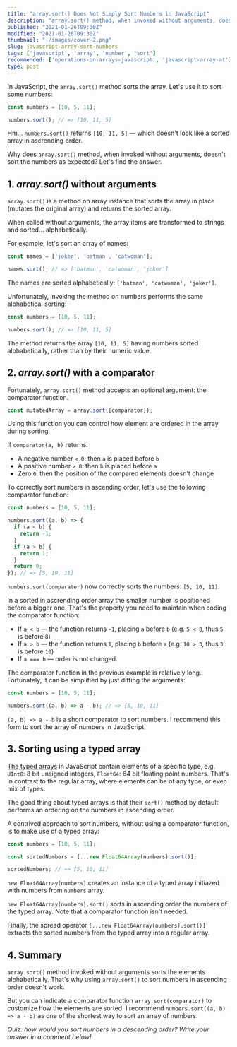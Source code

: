 ```yaml
---
title: "array.sort() Does Not Simply Sort Numbers in JavaScript"
description: "array.sort() method, when invoked without arguments, doesn't sort numbers as you might expect."
published: "2021-01-26T09:30Z"
modified: "2021-01-26T09:30Z"
thumbnail: "./images/cover-2.png"
slug: javascript-array-sort-numbers
tags: ['javascript', 'array', 'number', 'sort']
recommended: ['operations-on-arrays-javascript', 'javascript-array-at']
type: post
---
```


In JavaScript, the `array.sort()` method sorts the array. Let's use it to sort some numbers:

```javascript
const numbers = [10, 5, 11];

numbers.sort(); // => [10, 11, 5]
```

Hm... `numbers.sort()` returns `[10, 11, 5]` &mdash; which doesn't look like a sorted array in ascrending order.  

Why does `array.sort()` method, when invoked without arguments, doesn't sort the numbers as expected? Let's find the answer.  

## 1. *array.sort()* without arguments

`array.sort()` is a method on array instance that sorts the array in place (mutates the original array) and returns the sorted array.  

When called without arguments, the array items are transformed to strings and sorted... alphabetically.  

For example, let's sort an array of names:

```javascript
const names = ['joker', 'batman', 'catwoman'];

names.sort(); // => ['batman', 'catwoman', 'joker']
```

The names are sorted alphabetically: `['batman', 'catwoman', 'joker']`.  

Unfortunately, invoking the method on numbers performs the same alphabetical sorting:

```javascript
const numbers = [10, 5, 11];

numbers.sort(); // => [10, 11, 5]
```

The method returns the array `[10, 11, 5]` having numbers sorted alphabetically, rather than by their numeric value.  

## 2. *array.sort()* with a comparator

Fortunately, `array.sort()` method accepts an optional argument: the comparator function.

```javascript
const mutatedArray = array.sort([comparator]);
```

Using this function you can control how element are ordered in the array during sorting.  

If `comparator(a, b)` returns:

* A negative number `< 0`:  then `a` is placed before `b`
* A positive number `> 0`: then `b` is placed before `a`
* Zero `0`:  then the position of the compared elements doesn't change

To correctly sort numbers in ascending order, let's use the following comparator function:

```javascript
const numbers = [10, 5, 11];

numbers.sort((a, b) => {
  if (a < b) {
    return -1;
  }
  if (a > b) {
    return 1;
  }
  return 0;
}); // => [5, 10, 11]
```

`numbers.sort(comparator)` now correctly sorts the numbers: `[5, 10, 11]`.  

In a sorted in ascrending order array the smaller number is positioned before a bigger one. That's the property you need to maintain when coding
the comparator function:

* If `a < b` &mdash; the function returns `-1`, placing `a` before `b` (e.g. `5 < 8`, thus `5` is before `8`)
* If `a > b` &mdash; the function returns `1`, placing `b` before `a` (e.g. `10 > 3`, thus `3` is before `10`)
* If `a === b` &mdash; order is not changed.  

The comparator function in the previous example is relatively long. Fortunately, it can be simplified by just diffing the arguments:  

```javascript
const numbers = [10, 5, 11];

numbers.sort((a, b) => a - b); // => [5, 10, 11]
```

`(a, b) => a - b` is a short comparator to sort numbers. I recommend this form to sort the array of numbers in JavaScript.   

## 3. Sorting using a typed array

[The typed arrays](https://developer.mozilla.org/en-US/docs/Web/JavaScript/Typed_arrays) in JavaScript contain elements of a specific type, e.g. `UInt8`: 8 bit unsigned integers, `Float64`: 64 bit floating point numbers. That's in contrast to the regular array, where elements can be of any type, or even mix of types.  

The good thing about typed arrays is that their `sort()` method by default performs an ordering on the numbers in ascending order.  

A contrived approach to sort numbers, without using a comparator function, is to make use of a typed array:

```javascript
const numbers = [10, 5, 11];

const sortedNumbers = [...new Float64Array(numbers).sort()];

sortedNumbers; // => [5, 10, 11]
```

`new Float64Array(numbers)` creates an instance of a typed array initiazed with numbers from `numbers` array. 

`new Float64Array(numbers).sort()` sorts in ascending order the numbers of the typed array. Note that a comparator function isn't needed.   

Finally, the spread operator `[...new Float64Array(numbers).sort()]` extracts the sorted numbers from the typed array into a regular array.  

## 4. Summary

`array.sort()` method invoked without arguments sorts the elements alphabetically. That's why using `array.sort()` to sort numbers in ascending order doesn't work.  

But you can indicate a comparator function `array.sort(comparator)` to customize how the elements are sorted. I recommend `numbers.sort((a, b) => a - b)` as one of the shortest way to sort an array of numbers.  

*Quiz: how would you sort numbers in a descending order? Write your answer in a comment below!*